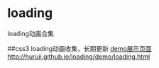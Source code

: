 # loading
loading动画合集

##css3 loading动画收集，长期更新
[demo展示页面http://huruji.github.io/loading/demo/loading.html](http://huruji.github.io/loading/demo/loading.html)
